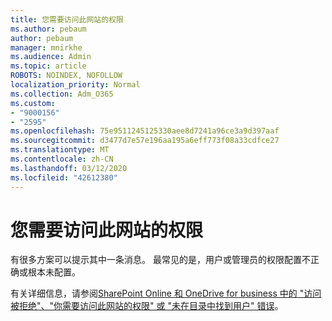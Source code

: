 ```yaml
---
title: 您需要访问此网站的权限
ms.author: pebaum
author: pebaum
manager: mnirkhe
ms.audience: Admin
ms.topic: article
ROBOTS: NOINDEX, NOFOLLOW
localization_priority: Normal
ms.collection: Adm_O365
ms.custom:
- "9000156"
- "2595"
ms.openlocfilehash: 75e9511245125330aee8d7241a96ce3a9d397aaf
ms.sourcegitcommit: d3477d7e57e196aa195a6eff773f08a33cdfce27
ms.translationtype: MT
ms.contentlocale: zh-CN
ms.lasthandoff: 03/12/2020
ms.locfileid: "42612380"
---
```

# <a name="you-need-permission-to-access-this-site"></a>您需要访问此网站的权限

有很多方案可以提示其中一条消息。 最常见的是，用户或管理员的权限配置不正确或根本未配置。 

有关详细信息，请参阅[SharePoint Online 和 OneDrive for business 中的 "访问被拒绝"、"你需要访问此网站的权限" 或 "未在目录中找到用户" 错误](https://docs.microsoft.com/sharepoint/support/administration/access-denied-or-need-permission-error-sharepoint-online-or-onedrive-for-business)。
